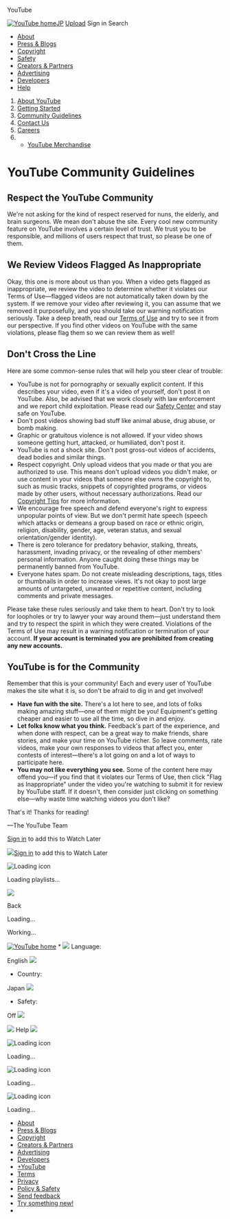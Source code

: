 




YouTube  


 








 [![YouTube home](http://s.ytimg.com/yts/img/pixel-vfl3z5WfW.gif)JP](/ "YouTube home")
[Upload](//www.youtube.com/upload) Sign in Search 

* [About](//www.youtube.com/yt/about/)
* [Press & Blogs](//www.youtube.com/yt/press/)
* [Copyright](//www.youtube.com/yt/copyright/)
* [Safety](//www.youtube.com/yt/policyandsafety/)
* [Creators & Partners](//www.youtube.com/yt/creators/)
* [Advertising](//www.youtube.com/yt/advertise/)
* [Developers](//www.youtube.com/yt/dev/)
* [Help](//support.google.com/youtube/?hl=en)











1. [About YouTube](//www.youtube.com/yt/about/)
1. [Getting Started](//www.youtube.com/yt/about/getting-started.html)
2. [Community Guidelines](/t/community_guidelines)
3. [Contact Us](/t/contact_us)
4. [Careers](//www.youtube.com/yt/jobs/)
5. - [YouTube Merchandise](http://www.googlestore.com/You+Tube/)




# YouTube Community Guidelines



## Respect the YouTube Community


We're not asking for the kind of respect reserved for nuns, the elderly, and brain surgeons. We mean don't abuse the site. Every cool new community feature on YouTube involves a certain level of trust. We trust you to be responsible, and millions of users respect that trust, so please be one of them.


## We Review Videos Flagged As Inappropriate


Okay, this one is more about us than you. When a video gets flagged as inappropriate, we review the video to determine whether it violates our Terms of Use—flagged videos are not automatically taken down by the system. If we remove your video after reviewing it, you can assume that we removed it purposefully, and you should take our warning notification seriously. Take a deep breath, read our [Terms of Use](/t/terms) and try to see it from our perspective. If you find other videos on YouTube with the same violations, please flag them so we can review them as well!


## Don't Cross the Line


Here are some common-sense rules that will help you steer clear of trouble:


* YouTube is not for pornography or sexually explicit content. If this describes your video, even if it's a video of yourself, don't post it on YouTube. Also, be advised that we work closely with law enforcement and we report child exploitation. Please read our [Safety Center](//support.google.com/youtube/bin/request.py?contact_type=abuse&hl=en) and stay safe on YouTube.
* Don't post videos showing bad stuff like animal abuse, drug abuse, or bomb making.
* Graphic or gratuitous violence is not allowed. If your video shows someone getting hurt, attacked, or humiliated, don't post it.
* YouTube is not a shock site. Don't post gross-out videos of accidents, dead bodies and similar things.
* Respect copyright. Only upload videos that you made or that you are authorized to use. This means don't upload videos you didn't make, or use content in your videos that someone else owns the copyright to, such as music tracks, snippets of copyrighted programs, or videos made by other users, without necessary authorizations. Read our [Copyright Tips](//www.youtube.com/yt/copyright/what-is-copyright.html) for more information.
* We encourage free speech and defend everyone's right to express unpopular points of view. But we don't permit hate speech (speech which attacks or demeans a group based on race or ethnic origin, religion, disability, gender, age, veteran status, and sexual orientation/gender identity).
* There is zero tolerance for predatory behavior, stalking, threats, harassment, invading privacy, or the revealing of other members' personal information. Anyone caught doing these things may be permanently banned from YouTube.
* Everyone hates spam. Do not create misleading descriptions, tags, titles or thumbnails in order to increase views. It's not okay to post large amounts of untargeted, unwanted or repetitive content, including comments and private messages.


Please take these rules seriously and take them to heart. Don't try to look for loopholes or try to lawyer your way around them—just understand them and try to respect the spirit in which they were created. Violations of the Terms of Use may result in a warning notification or termination of your account. **If your account is terminated you are prohibited from creating any new accounts.**


## YouTube is for the Community


Remember that this is your community! Each and every user of YouTube makes the site what it is, so don't be afraid to dig in and get involved!


* **Have fun with the site.** There's a lot here to see, and lots of folks making amazing stuff—one of them might be you! Equipment's getting cheaper and easier to use all the time, so dive in and enjoy.
* **Let folks know what you think.** Feedback's part of the experience, and when done with respect, can be a great way to make friends, share stories, and make your time on YouTube richer. So leave comments, rate videos, make your own responses to videos that affect you, enter contests of interest—there's a lot going on and a lot of ways to participate here.
* **You may not like everything you see.** Some of the content here may offend you—if you find that it violates our Terms of Use, then click "Flag as Inappropriate" under the video you're watching to submit it for review by YouTube staff. If it doesn't, then consider just clicking on something else—why waste time watching videos you don't like?


That's it! Thanks for reading!


—The YouTube Team










[Sign in](https://accounts.google.com/ServiceLogin?uilel=3&service=youtube&passive=true&continue=http%3A%2F%2Fwww.youtube.com%2Fsignin%3Faction_handle_signin%3Dtrue%26app%3Ddesktop%26feature%3Dplaylist%26hl%3Den%26next%3D%252Ft%252Fcommunity_guidelines&hl=en) to add this to Watch Later

 




![](http://s.ytimg.com/yts/img/pixel-vfl3z5WfW.gif)[Sign in](https://accounts.google.com/ServiceLogin?uilel=3&service=youtube&passive=true&continue=http%3A%2F%2Fwww.youtube.com%2Fsignin%3Faction_handle_signin%3Dtrue%26app%3Ddesktop%26feature%3Dplaylist%26hl%3Den%26next%3D%252Ft%252Fcommunity_guidelines&hl=en) to add this to Watch Later
 




![Loading icon](http://s.ytimg.com/yts/img/pixel-vfl3z5WfW.gif)

 Loading playlists...
 







![](http://s.ytimg.com/yts/img/pixel-vfl3z5WfW.gif)

Back











Loading...











Working...









[![YouTube home](http://s.ytimg.com/yts/img/pixel-vfl3z5WfW.gif)](/ "YouTube home") * ![](http://s.ytimg.com/yts/img/pixel-vfl3z5WfW.gif) 
Language:
 
 English
 ![](http://s.ytimg.com/yts/img/pixel-vfl3z5WfW.gif)
* Country:
 
 Japan
 ![](http://s.ytimg.com/yts/img/pixel-vfl3z5WfW.gif)
* Safety:
 
Off
 ![](http://s.ytimg.com/yts/img/pixel-vfl3z5WfW.gif)


 ![](http://s.ytimg.com/yts/img/pixel-vfl3z5WfW.gif)
Help
![](http://s.ytimg.com/yts/img/pixel-vfl3z5WfW.gif)



![Loading icon](http://s.ytimg.com/yts/img/pixel-vfl3z5WfW.gif)

Loading...
 






![Loading icon](http://s.ytimg.com/yts/img/pixel-vfl3z5WfW.gif)

Loading...
 






![Loading icon](http://s.ytimg.com/yts/img/pixel-vfl3z5WfW.gif)

Loading...
 




* [About](//www.youtube.com/yt/about/)
* [Press & Blogs](//www.youtube.com/yt/press/)
* [Copyright](//www.youtube.com/yt/copyright/)
* [Creators & Partners](//www.youtube.com/yt/creators/)
* [Advertising](//www.youtube.com/yt/advertise/)
* [Developers](//www.youtube.com/yt/dev/)
* [+YouTube](https://plus.google.com/+youtube)
* [Terms](/t/terms)
* [Privacy](https://www.google.com/intl/en/policies/privacy/)
* [Policy & Safety](//www.youtube.com/yt/policyandsafety/)
* [Send feedback](//support.google.com/youtube/?hl=en)
* [Try something new!](/testtube)
* 




 





